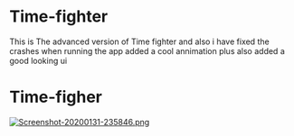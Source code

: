 # Time-fighter

This is The advanced version of Time fighter and also i have fixed the crashes when running the app added a cool annimation plus also added a good looking ui

# Time-figher

[![Screenshot-20200131-235846.png](https://i.postimg.cc/kGHL8Bxh/Screenshot-20200131-235846.png)](https://postimg.cc/JHbTC7Yb)
